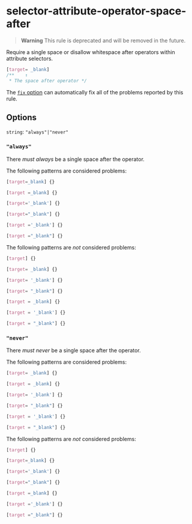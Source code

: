 # selector-attribute-operator-space-after

> **Warning**
> This rule is deprecated and will be removed in the future.

Require a single space or disallow whitespace after operators within attribute selectors.

<!-- prettier-ignore -->
```css
[target= _blank]
/**    ↑
 * The space after operator */
```

The [`fix` option](../../../docs/user-guide/usage/options.md#fix) can automatically fix all of the problems reported by this rule.

## Options

`string`: `"always"|"never"`

### `"always"`

There _must always_ be a single space after the operator.

The following patterns are considered problems:

<!-- prettier-ignore -->
```css
[target=_blank] {}
```

<!-- prettier-ignore -->
```css
[target =_blank] {}
```

<!-- prettier-ignore -->
```css
[target='_blank'] {}
```

<!-- prettier-ignore -->
```css
[target="_blank"] {}
```

<!-- prettier-ignore -->
```css
[target ='_blank'] {}
```

<!-- prettier-ignore -->
```css
[target ="_blank"] {}
```

The following patterns are _not_ considered problems:

<!-- prettier-ignore -->
```css
[target] {}
```

<!-- prettier-ignore -->
```css
[target= _blank] {}
```

<!-- prettier-ignore -->
```css
[target= '_blank'] {}
```

<!-- prettier-ignore -->
```css
[target= "_blank"] {}
```

<!-- prettier-ignore -->
```css
[target = _blank] {}
```

<!-- prettier-ignore -->
```css
[target = '_blank'] {}
```

<!-- prettier-ignore -->
```css
[target = "_blank"] {}
```

### `"never"`

There _must never_ be a single space after the operator.

The following patterns are considered problems:

<!-- prettier-ignore -->
```css
[target= _blank] {}
```

<!-- prettier-ignore -->
```css
[target = _blank] {}
```

<!-- prettier-ignore -->
```css
[target= '_blank'] {}
```

<!-- prettier-ignore -->
```css
[target= "_blank"] {}
```

<!-- prettier-ignore -->
```css
[target = '_blank'] {}
```

<!-- prettier-ignore -->
```css
[target = "_blank"] {}
```

The following patterns are _not_ considered problems:

<!-- prettier-ignore -->
```css
[target] {}
```

<!-- prettier-ignore -->
```css
[target=_blank] {}
```

<!-- prettier-ignore -->
```css
[target='_blank'] {}
```

<!-- prettier-ignore -->
```css
[target="_blank"] {}
```

<!-- prettier-ignore -->
```css
[target =_blank] {}
```

<!-- prettier-ignore -->
```css
[target ='_blank'] {}
```

<!-- prettier-ignore -->
```css
[target ="_blank"] {}
```
